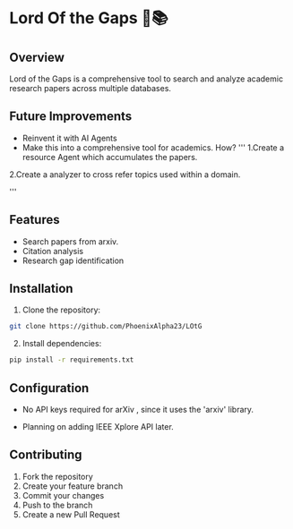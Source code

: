 # Lord Of the Gaps 🔬📚

## Overview
Lord of the Gaps is a comprehensive tool to search and analyze academic research papers across multiple databases.

## Future Improvements 
- Reinvent it with AI Agents
- Make this into a comprehensive tool for academics.
How?
'''
1.Create a resource Agent which accumulates the papers.

2.Create a analyzer to cross refer topics used within a domain.

'''
## Features
- Search papers from arxiv.
- Citation analysis
- Research gap identification

## Installation

1. Clone the repository:
```bash
git clone https://github.com/PhoenixAlpha23/LOtG
```

2. Install dependencies:
```bash
pip install -r requirements.txt
```

## Configuration
- No API keys required for arXiv , since it uses the 'arxiv' library.

- Planning on adding IEEE Xplore API later.

## Contributing
1. Fork the repository
2. Create your feature branch
3. Commit your changes
4. Push to the branch
5. Create a new Pull Request
